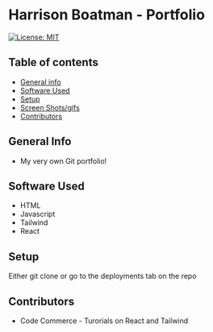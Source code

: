 # Harrison Boatman - Portfolio


[![License: MIT](https://img.shields.io/badge/License-MIT-yellow.svg)](https://opensource.org/licenses/MIT)


## Table of contents
* [General info](#general-info)
* [Software Used](#software-used)
* [Setup](#setup)
* [Screen Shots/gifs](#screen-shots)
* [Contributors](#contributors)


## General Info
- My very own Git portfolio! 

## Software Used 

- HTML
- Javascript
- Tailwind
- React



## Setup
Either git clone or go to the deployments tab on the repo

## Contributors

- Code Commerce - Turorials on React and Tailwind